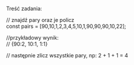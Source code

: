 Treść zadania:

// znajdź pary oraz je policz  
const pairs = [90,10,1,2,3,4,5,10,1,90,90,90,10,22];  

//przykładowy wynik:  
// {90:2, 10:1, 1:1}

// następnie zlicz wszystkie pary, np: 2 + 1 + 1 = 4
